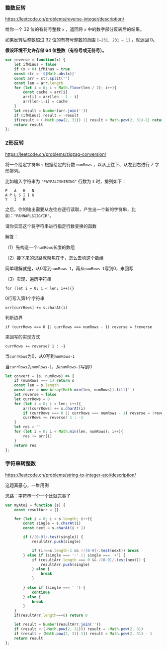 ### 整数反转

https://leetcode.cn/problems/reverse-integer/description/

给你一个 32 位的有符号整数 `x` ，返回将 `x` 中的数字部分反转后的结果。

如果反转后整数超过 32 位的有符号整数的范围 `[−231, 231 − 1]` ，就返回 0。

**假设环境不允许存储 64 位整数（有符号或无符号）。**



```js
var reverse = function(x) {
    let ifMinus = false
	if (x < 0) ifMinus = true
	const str = `${Math.abs(x)}`
	const arr = str.split('')
	const len = arr.length
	for (let i = 0; i < Math.floor(len / 2); i++){
		const cache = arr[i]
		arr[i] = arr[len - 1 - i]
		arr[len-1-i] = cache
	}
	let result = Number(arr.join(''))
	if (ifMinus) result = -result
    if(result < (-Math.pow(2, 31)) || result > Math.pow(2, 31)-1) return 0
	return result
};
```



### Z形反转

https://leetcode.cn/problems/zigzag-conversion/

将一个给定字符串 `s` 根据给定的行数 `numRows` ，以从上往下、从左到右进行 Z 字形排列。

比如输入字符串为 `"PAYPALISHIRING"` 行数为 `3` 时，排列如下：

```
P   A   H   N
A P L S I I G
Y   I   R
```

之后，你的输出需要从左往右逐行读取，产生出一个新的字符串，比如：`"PAHNAPLSIIGYIR"`。

请你实现这个将字符串进行指定行数变换的函数



解答：

（1）先构造一个`numRows`长度的数组

（2）接下来的思路就聚焦在于，怎么去填这个数组

简单理解就是，从0写到`numRows-1`，再从`numRows-1`写到0，来回写

（3）实现，遍历字符串

```
for (let i = 0; i < len; i++){}
```

0行写入第1个字符串

```
arr[currRows] += s.charAt(i)
```

判断边界

```
if (currRows === 0 || currRows === numRows - 1) reverse = !reverse
```

来回写的实现方式

```
currRows += reverse? 1 : -1
```

当`currRows`为0，从0写到`numRows-1`

当`currRows`为`numRows-1`，从`numRows-1`写到0



```js
let convert = (s, numRows) => {
	if (numRows === 1) return s
	const len = s.length
	const arr = new Array(Math.min(len, numRows)).fill('')
	let reverse = false
	let currRows = 0
	for (let i = 0; i < len; i++){
		arr[currRows] += s.charAt(i)
		if (currRows === 0 || currRows === numRows - 1) reverse = !reverse
		currRows += reverse? 1 : -1
	}
	let res = ''
	for (let i = 0; i < Math.min(len, numRows); i++){
		res += arr[i]
	}
	return res
};
```



### 字符串转整数

https://leetcode.cn/problems/string-to-integer-atoi/description/

这题真恶心，一堆用例

思路：字符串一个一个比就完事了

```js
var myAtoi = function (s) {
	const resultArr = []

	for (let i = 0; i < s.length; i++){
		const single = s.charAt(i)
		const next = s.charAt(i + 1)

		if (/[0-9]/.test(single)) {
			resultArr.push(single)

			if (i!==s.length-1 && !/[0-9]/.test(next)) break
		} else if (single === '-' || single === '+') {
			if (resultArr.length === 0 && /[0-9]/.test(next)) {
				resultArr.push(single)
			} else {
				break
			}
			
		} else if (single === ' ') {
			continue
		} else {
			break
		}
	}
	if(resultArr.length===0) return 0

	let result = Number(resultArr.join(''))
	if (result < (-Math.pow(2, 31))) result = -Math.pow(2, 31)
	if (result > (Math.pow(2, 31)-1)) result = Math.pow(2, 31) - 1
	return result
};
```


